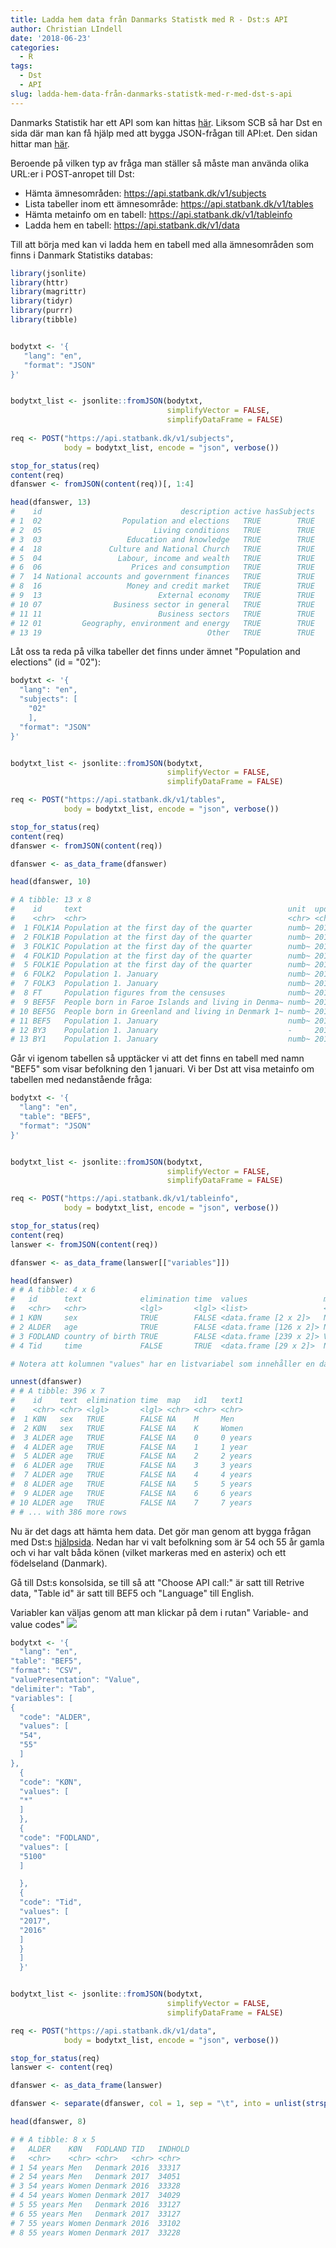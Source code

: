 ```yaml
---
title: Ladda hem data från Danmarks Statistk med R - Dst:s API
author: Christian LIndell
date: '2018-06-23'
categories:
  - R
tags:
  - Dst
  - API
slug: ladda-hem-data-från-danmarks-statistk-med-r-med-dst-s-api
---
```


Danmarks Statistik har ett API som kan hittas [här](https://www.dst.dk/da/Statistik/statistikbanken/api). Liksom SCB så har Dst en sida där man kan få hjälp med att bygga JSON-frågan till API:et. Den sidan hittar man [här](https://api.statbank.dk/console#subjects).

Beroende på vilken typ av fråga man ställer så måste man använda olika URL:er i POST-anropet till Dst:

* Hämta ämnesområden: https://api.statbank.dk/v1/subjects
* Lista tabeller inom ett ämnesområde: https://api.statbank.dk/v1/tables
* Hämta metainfo om en tabell: https://api.statbank.dk/v1/tableinfo
* Ladda hem en tabell: https://api.statbank.dk/v1/data


Till att börja med kan vi ladda hem en tabell med alla ämnesområden som finns i Danmark Statistiks databas:


```r
library(jsonlite)
library(httr)
library(magrittr)
library(tidyr)
library(purrr)
library(tibble)


bodytxt <- '{
   "lang": "en",
   "format": "JSON"
}'


bodytxt_list <- jsonlite::fromJSON(bodytxt,
                                   simplifyVector = FALSE,
                                   simplifyDataFrame = FALSE)
  
req <- POST("https://api.statbank.dk/v1/subjects",
            body = bodytxt_list, encode = "json", verbose())

stop_for_status(req)
content(req)
dfanswer <- fromJSON(content(req))[, 1:4]

head(dfanswer, 13)
#    id                               description active hasSubjects
# 1  02                  Population and elections   TRUE        TRUE
# 2  05                         Living conditions   TRUE        TRUE
# 3  03                   Education and knowledge   TRUE        TRUE
# 4  18               Culture and National Church   TRUE        TRUE
# 5  04                 Labour, income and wealth   TRUE        TRUE
# 6  06                    Prices and consumption   TRUE        TRUE
# 7  14 National accounts and government finances   TRUE        TRUE
# 8  16                   Money and credit market   TRUE        TRUE
# 9  13                          External economy   TRUE        TRUE
# 10 07                Business sector in general   TRUE        TRUE
# 11 11                          Business sectors   TRUE        TRUE
# 12 01         Geography, environment and energy   TRUE        TRUE
# 13 19                                     Other   TRUE        TRUE
```

Låt oss ta reda på vilka tabeller det finns under ämnet "Population and elections" (id = "02"):



```r
bodytxt <- '{
  "lang": "en",
  "subjects": [
    "02"
    ],
  "format": "JSON"
}'


bodytxt_list <- jsonlite::fromJSON(bodytxt,
                                   simplifyVector = FALSE,
                                   simplifyDataFrame = FALSE)

req <- POST("https://api.statbank.dk/v1/tables",
            body = bodytxt_list, encode = "json", verbose())

stop_for_status(req)
content(req)
dfanswer <- fromJSON(content(req))

dfanswer <- as_data_frame(dfanswer)

head(dfanswer, 10)

# A tibble: 13 x 8
#    id     text                                              unit  updated          firstPeriod latestPeriod active variables
#    <chr>  <chr>                                             <chr> <chr>            <chr>       <chr>        <lgl>  <list>   
#  1 FOLK1A Population at the first day of the quarter        numb~ 2018-05-08T08:0~ 2008Q1      2018Q2       TRUE   <chr [5]>
#  2 FOLK1B Population at the first day of the quarter        numb~ 2018-05-08T08:0~ 2008Q1      2018Q2       TRUE   <chr [5]>
#  3 FOLK1C Population at the first day of the quarter        numb~ 2018-05-08T08:0~ 2008Q1      2018Q2       TRUE   <chr [6]>
#  4 FOLK1D Population at the first day of the quarter        numb~ 2018-05-08T08:0~ 2008Q1      2018Q2       TRUE   <chr [5]>
#  5 FOLK1E Population at the first day of the quarter        numb~ 2018-05-08T08:0~ 2008Q1      2018Q2       TRUE   <chr [5]>
#  6 FOLK2  Population 1. January                             numb~ 2018-02-09T08:0~ 1980        2018         TRUE   <chr [6]>
#  7 FOLK3  Population 1. January                             numb~ 2018-02-09T08:0~ 2008        2018         TRUE   <chr [4]>
#  8 FT     Population figures from the censuses              numb~ 2018-02-09T08:0~ 1769        2018         TRUE   <chr [2]>
#  9 BEF5F  People born in Faroe Islands and living in Denma~ numb~ 2018-02-09T08:0~ 2008        2018         TRUE   <chr [4]>
# 10 BEF5G  People born in Greenland and living in Denmark 1~ numb~ 2018-02-09T08:0~ 2008        2018         TRUE   <chr [4]>
# 11 BEF5   Population 1. January                             numb~ 2018-02-09T08:0~ 1990        2018         TRUE   <chr [4]>
# 12 BY3    Population 1. January                             -     2018-06-11T08:0~ 2017        2017         TRUE   <chr [3]>
# 13 BY1    Population 1. January                             numb~ 2018-04-18T08:0~ 2010        2018         TRUE   <chr [4]>
```


Går vi igenom tabellen så upptäcker vi att det finns en tabell med namn "BEF5" som visar befolkning den 1 januari. Vi ber Dst att visa metainfo om tabellen med nedanstående fråga:



```r
bodytxt <- '{
  "lang": "en",
  "table": "BEF5",
  "format": "JSON"
}'


bodytxt_list <- jsonlite::fromJSON(bodytxt,
                                   simplifyVector = FALSE,
                                   simplifyDataFrame = FALSE)

req <- POST("https://api.statbank.dk/v1/tableinfo",
            body = bodytxt_list, encode = "json", verbose())

stop_for_status(req)
content(req)
lanswer <- fromJSON(content(req))

dfanswer <- as_data_frame(lanswer[["variables"]])

head(dfanswer)
# # A tibble: 4 x 6
#   id      text             elimination time  values                 map       
#   <chr>   <chr>            <lgl>       <lgl> <list>                 <chr>     
# 1 KØN     sex              TRUE        FALSE <data.frame [2 x 2]>   NA        
# 2 ALDER   age              TRUE        FALSE <data.frame [126 x 2]> NA        
# 3 FODLAND country of birth TRUE        FALSE <data.frame [239 x 2]> Verden_dk2
# 4 Tid     time             FALSE       TRUE  <data.frame [29 x 2]>  NA   

# Notera att kolumnen "values" har en listvariabel som innehåller en dataframe. Vi plockar fram dessa dataframes med hjälp av purrr-paketets unnest-funktion:

unnest(dfanswer)
# # A tibble: 396 x 7
#    id    text  elimination time  map   id1   text1  
#    <chr> <chr> <lgl>       <lgl> <chr> <chr> <chr>  
#  1 KØN   sex   TRUE        FALSE NA    M     Men    
#  2 KØN   sex   TRUE        FALSE NA    K     Women  
#  3 ALDER age   TRUE        FALSE NA    0     0 years
#  4 ALDER age   TRUE        FALSE NA    1     1 year 
#  5 ALDER age   TRUE        FALSE NA    2     2 years
#  6 ALDER age   TRUE        FALSE NA    3     3 years
#  7 ALDER age   TRUE        FALSE NA    4     4 years
#  8 ALDER age   TRUE        FALSE NA    5     5 years
#  9 ALDER age   TRUE        FALSE NA    6     6 years
# 10 ALDER age   TRUE        FALSE NA    7     7 years
# # ... with 386 more rows
```

Nu är det dags att hämta hem data. Det gör man genom att bygga frågan med Dst:s [hjälpsida](https://api.statbank.dk/console#data). Nedan har vi valt befolkning som är 54 och 55 år gamla och vi har valt båda könen (vilket markeras med en asterix) och ett födelseland (Danmark).

Gå till Dst:s konsolsida, se till så att "Choose API call:" är satt till Retrive data, "Table id" är satt till BEF5 och "Language" till English.

Variabler kan väljas genom att man klickar på dem i rutan" Variable- and value codes"
![](/post/2018-06-23-ladda-hem-data-från-danmarks-statistk-med-r-med-dst-s-api_files/dst_konsol.png)


```r
bodytxt <- '{
  "lang": "en",
"table": "BEF5",
"format": "CSV",
"valuePresentation": "Value",
"delimiter": "Tab",
"variables": [
{
  "code": "ALDER",
  "values": [
  "54",
  "55"
  ]
},
  {
  "code": "KØN",
  "values": [
  "*"
  ]
  },
  {
  "code": "FODLAND",
  "values": [
  "5100"
  ]

  },
  {
  "code": "Tid",
  "values": [
  "2017",
  "2016"
  ]
  }
  ]
  }'


bodytxt_list <- jsonlite::fromJSON(bodytxt,
                                   simplifyVector = FALSE,
                                   simplifyDataFrame = FALSE)

req <- POST("https://api.statbank.dk/v1/data",
            body = bodytxt_list, encode = "json", verbose())

stop_for_status(req)
lanswer <- content(req)

dfanswer <- as_data_frame(lanswer)

dfanswer <- separate(dfanswer, col = 1, sep = "\t", into = unlist(strsplit(names(dfanswer), split = "\t")))

head(dfanswer, 8)

# # A tibble: 8 x 5
#   ALDER    KØN   FODLAND TID   INDHOLD
#   <chr>    <chr> <chr>   <chr> <chr>  
# 1 54 years Men   Denmark 2016  33317  
# 2 54 years Men   Denmark 2017  34051  
# 3 54 years Women Denmark 2016  33328  
# 4 54 years Women Denmark 2017  34029  
# 5 55 years Men   Denmark 2016  33127  
# 6 55 years Men   Denmark 2017  33127  
# 7 55 years Women Denmark 2016  33102  
# 8 55 years Women Denmark 2017  33228  
```

